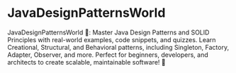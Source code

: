 # JavaDesignPatternsWorld
JavaDesignPatternsWorld 🌟: Master Java Design Patterns and SOLID Principles with real-world examples, code snippets, and quizzes. Learn Creational, Structural, and Behavioral patterns, including Singleton, Factory, Adapter, Observer, and more. Perfect for beginners, developers, and architects to create scalable, maintainable software! 🚀
